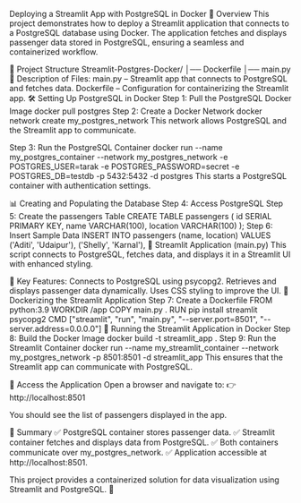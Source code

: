 Deploying a Streamlit App with PostgreSQL in Docker
📌 Overview
This project demonstrates how to deploy a Streamlit application that connects to a PostgreSQL database using Docker. The application fetches and displays passenger data stored in PostgreSQL, ensuring a seamless and containerized workflow.

📁 Project Structure
Streamlit-Postgres-Docker/
│── Dockerfile
│── main.py
🔹 Description of Files:
main.py – Streamlit app that connects to PostgreSQL and fetches data.
Dockerfile – Configuration for containerizing the Streamlit app.
🛠 Setting Up PostgreSQL in Docker
Step 1: Pull the PostgreSQL Docker Image
docker pull postgres
Step 2: Create a Docker Network
docker network create my_postgres_network
This network allows PostgreSQL and the Streamlit app to communicate.

Step 3: Run the PostgreSQL Container
docker run --name my_postgres_container --network my_postgres_network -e POSTGRES_USER=tarak -e POSTGRES_PASSWORD=secret -e POSTGRES_DB=testdb -p 5432:5432 -d postgres
This starts a PostgreSQL container with authentication settings.

📊 Creating and Populating the Database
Step 4: Access PostgreSQL
Step 5: Create the passengers Table
CREATE TABLE passengers (
    id SERIAL PRIMARY KEY,
    name VARCHAR(100),
    location VARCHAR(100)
);
Step 6: Insert Sample Data
INSERT INTO passengers (name, location) VALUES
('Aditi', 'Udaipur'),
('Shelly', 'Karnal'),
🎨 Streamlit Application (main.py)
This script connects to PostgreSQL, fetches data, and displays it in a Streamlit UI with enhanced styling.

🔹 Key Features:
Connects to PostgreSQL using psycopg2.
Retrieves and displays passenger data dynamically.
Uses CSS styling to improve the UI.
🐳 Dockerizing the Streamlit Application
Step 7: Create a Dockerfile
FROM python:3.9
WORKDIR /app
COPY main.py .
RUN pip install streamlit psycopg2
CMD ["streamlit", "run", "main.py", "--server.port=8501", "--server.address=0.0.0.0"]
🚀 Running the Streamlit Application in Docker
Step 8: Build the Docker Image
docker build -t streamlit_app .
Step 9: Run the Streamlit Container
docker run --name my_streamlit_container --network my_postgres_network -p 8501:8501 -d streamlit_app
This ensures that the Streamlit app can communicate with PostgreSQL.

🔗 Access the Application
Open a browser and navigate to: 👉 http://localhost:8501

You should see the list of passengers displayed in the app.

🎯 Summary
✅ PostgreSQL container stores passenger data.
✅ Streamlit container fetches and displays data from PostgreSQL.
✅ Both containers communicate over my_postgres_network.
✅ Application accessible at http://localhost:8501.

This project provides a containerized solution for data visualization using Streamlit and PostgreSQL. 🚀
